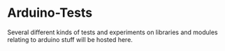 # Arduino-Tests
Several different kinds of tests and experiments on libraries and modules relating to arduino stuff will be hosted here.
